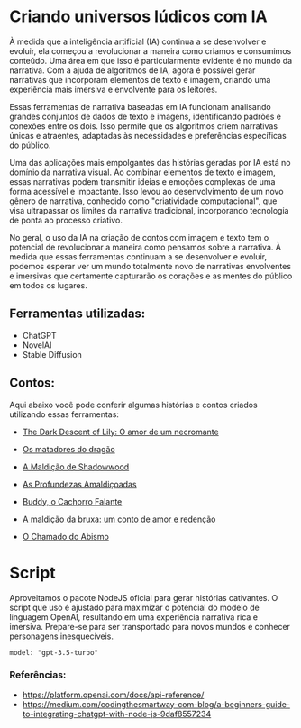 
# Criando universos lúdicos com IA

À medida que a inteligência artificial (IA) continua a se desenvolver e evoluir, ela começou a revolucionar a maneira como criamos e consumimos conteúdo. Uma área em que isso é particularmente evidente é no mundo da narrativa. Com a ajuda de algoritmos de IA, agora é possível gerar narrativas que incorporam elementos de texto e imagem, criando uma experiência mais imersiva e envolvente para os leitores.

Essas ferramentas de narrativa baseadas em IA funcionam analisando grandes conjuntos de dados de texto e imagens, identificando padrões e conexões entre os dois. Isso permite que os algoritmos criem narrativas únicas e atraentes, adaptadas às necessidades e preferências específicas do público.

Uma das aplicações mais empolgantes das histórias geradas por IA está no domínio da narrativa visual. Ao combinar elementos de texto e imagem, essas narrativas podem transmitir ideias e emoções complexas de uma forma acessível e impactante. Isso levou ao desenvolvimento de um novo gênero de narrativa, conhecido como "criatividade computacional", que visa ultrapassar os limites da narrativa tradicional, incorporando tecnologia de ponta ao processo criativo.

No geral, o uso da IA na criação de contos com imagem e texto tem o potencial de revolucionar a maneira como pensamos sobre a narrativa. À medida que essas ferramentas continuam a se desenvolver e evoluir, podemos esperar ver um mundo totalmente novo de narrativas envolventes e imersivas que certamente capturarão os corações e as mentes do público em todos os lugares.


## Ferramentas utilizadas:

* ChatGPT
* NovelAI
* Stable Diffusion

## Contos:

Aqui abaixo você pode conferir algumas histórias e contos criados utilizando essas ferramentas:

* [The Dark Descent of Lily: O amor de um necromante](https://github.com/JonanthaW/AI_Tales/tree/main/1)

* [Os matadores do dragão](https://github.com/JonanthaW/AI_Tales/tree/main/2)

* [A Maldição de Shadowwood](https://github.com/JonanthaW/AI_Tales/tree/main/3)

* [As Profundezas Amaldiçoadas](https://github.com/JonanthaW/AI_Tales/tree/main/4)

* [Buddy, o Cachorro Falante](https://github.com/JonanthaW/AI_Tales/tree/main/5)

* [A maldição da bruxa: um conto de amor e redenção](https://github.com/JonanthaW/AI_Tales/tree/main/6)

* [O Chamado do Abismo](https://github.com/JonanthaW/AI_Tales/tree/main/7)


# Script

Aproveitamos o pacote NodeJS oficial para gerar histórias cativantes. O script que uso é ajustado para maximizar o potencial do modelo de linguagem OpenAI, resultando em uma experiência narrativa rica e imersiva. Prepare-se para ser transportado para novos mundos e conhecer personagens inesquecíveis.

```
model: "gpt-3.5-turbo"
```

### Referências: 

* https://platform.openai.com/docs/api-reference/
* https://medium.com/codingthesmartway-com-blog/a-beginners-guide-to-integrating-chatgpt-with-node-js-9daf8557234
